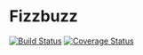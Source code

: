 # Fizzbuzz

[![Build Status](https://travis-ci.org/Namatovu/DayTwo.svg?branch=master)](https://travis-ci.org/Namatovu/DayTwo) [![Coverage Status](https://coveralls.io/repos/github/Namatovu/Dayone/badge.svg?branch=master)](https://coveralls.io/github/Namatovu/Dayone?branch=master)
